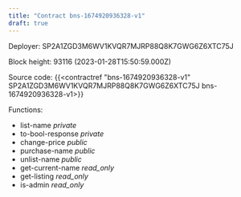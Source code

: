 ```yaml
---
title: "Contract bns-1674920936328-v1"
draft: true
---
```

Deployer: SP2A1ZGD3M6WV1KVQR7MJRP88Q8K7GWG6Z6XTC75J


 



Block height: 93116 (2023-01-28T15:50:59.000Z)

Source code: {{<contractref "bns-1674920936328-v1" SP2A1ZGD3M6WV1KVQR7MJRP88Q8K7GWG6Z6XTC75J bns-1674920936328-v1>}}

Functions:

* list-name _private_
* to-bool-response _private_
* change-price _public_
* purchase-name _public_
* unlist-name _public_
* get-current-name _read_only_
* get-listing _read_only_
* is-admin _read_only_
